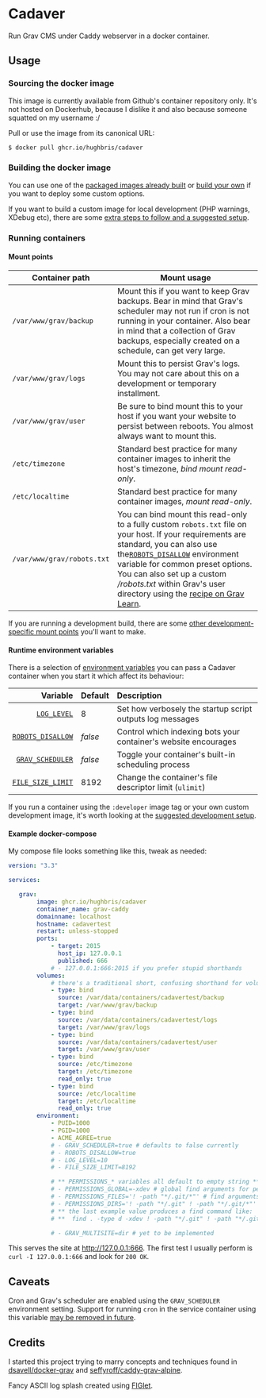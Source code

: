 # Cadaver

Run Grav CMS under Caddy webserver in a docker container.

## Usage

### Sourcing the docker image

This image is currently available from Github's container repository only. It's not hosted on Dockerhub, because I dislike it and also because someone squatted on my username :/

Pull or use the image from its canonical URL:

```sh
$ docker pull ghcr.io/hughbris/cadaver
```

### Building the docker image

You can use one of the [packaged images already built](https://github.com/hughbris/cadaver/pkgs/container/cadaver) or [build your own](docs/BUILDING.md) if you want to deploy some custom options.

If you want to build a custom image for local development (PHP warnings, XDebug etc), there are some [extra steps to follow and a suggested setup](docs/DEVELOPMENT.md).

### Running containers

#### Mount points

Container path             | Mount usage
-------------------------- | ---------------
`/var/www/grav/backup`     | Mount this if you want to keep Grav backups. Bear in mind that Grav's scheduler may not run if cron is not running in your container. Also bear in mind that a collection of Grav backups, especially created on a schedule, can get very large.
`/var/www/grav/logs`       | Mount this to persist Grav's logs. You may not care about this on a development or temporary installment.
`/var/www/grav/user`       | Be sure to bind mount this to your host if you want your website to persist between reboots. You almost always want to mount this.
`/etc/timezone`            | Standard best practice for many container images to inherit the host's timezone, _bind mount read-only_.
`/etc/localtime`           | Standard best practice for many container images, _mount read-only_.
`/var/www/grav/robots.txt` | You can bind mount this read-only to a fully custom `robots.txt` file on your host. If your requirements are standard, you can also use the[`ROBOTS_DISALLOW`](docs/ENVIRONMENT.md#ROBOTS_DISALLOW) environment variable for common preset options. You can also set up a custom _/robots.txt_ within Grav's user directory using the [recipe on Grav Learn](https://learn.getgrav.org/17/cookbook/general-recipes#display-different-robots-txt-contents-for-different-environments).

If you are running a development build, there are some [other development-specific mount points](docs/DEVELOPMENT.md#additional-mount-points) you'll want to make.

#### Runtime environment variables

There is a selection of [environment variables](https://docs.docker.com/get-started/docker-concepts/running-containers/overriding-container-defaults/#setting-environment-variables) you can pass a Cadaver container when you start it which affect its behaviour:

Variable           | Default    | Description
-----------------: | :--------------- | :---------------
[`LOG_LEVEL`](docs/ENVIRONMENT.md#log_level)             | 8       | Set how verbosely the startup script outputs log messages
[`ROBOTS_DISALLOW`](docs/ENVIRONMENT.md#robots_disallow) | _false_ | Control which indexing bots your container's website encourages
[`GRAV_SCHEDULER`](docs/ENVIRONMENT.md#grav_scheduler)   | _false_ | Toggle your container's built-in scheduling process
[`FILE_SIZE_LIMIT`](docs/ENVIRONMENT.md#file_size_limit) | 8192    | Change the container's file descriptor limit (`ulimit`)

If you run a container using the `:developer` image tag or your own custom development image, it's worth looking at the [suggested development setup](docs/DEVELOPMENT.md).

#### Example docker-compose

My compose file looks something like this, tweak as needed:

```yaml
version: "3.3"

services:

   grav:
        image: ghcr.io/hughbris/cadaver
        container_name: grav-caddy
        domainname: localhost
        hostname: cadavertest
        restart: unless-stopped
        ports:
            - target: 2015
              host_ip: 127.0.0.1
              published: 666
            # - 127.0.0.1:666:2015 if you prefer stupid shorthands
        volumes:
            # there's a traditional short, confusing shorthand for volumes too
            - type: bind
              source: /var/data/containers/cadavertest/backup
              target: /var/www/grav/backup
            - type: bind
              source: /var/data/containers/cadavertest/logs
              target: /var/www/grav/logs
            - type: bind
              source: /var/data/containers/cadavertest/user
              target: /var/www/grav/user
            - type: bind
              source: /etc/timezone
              target: /etc/timezone
              read_only: true
            - type: bind
              source: /etc/localtime
              target: /etc/localtime
              read_only: true
        environment:
            - PUID=1000
            - PGID=1000
            - ACME_AGREE=true
            # - GRAV_SCHEDULER=true # defaults to false currently
            # - ROBOTS_DISALLOW=true
            # - LOG_LEVEL=10
            # - FILE_SIZE_LIMIT=8192

            # ** PERMISSIONS_* variables all default to empty string **
            # - PERMISSIONS_GLOBAL=-xdev # global find arguments for permission setting
            # - PERMISSIONS_FILES='! -path "*/.git/*"' # find arguments for files permission setting
            # - PERMISSIONS_DIRS='! -path "*/.git" ! -path "*/.git/*"' # find arguments for directories permission setting
            # ** the last example value produces a find command like:
            # **  find . -type d -xdev ! -path "*/.git" ! -path "*/.git/*" -print0

            # - GRAV_MULTISITE=dir # yet to be implemented
```

This serves the site at http://127.0.0.1:666. The first test I usually perform is `curl -I 127.0.0.1:666` and look for `200 OK`.

## Caveats

Cron and Grav's scheduler are enabled using the `GRAV_SCHEDULER` environment setting. Support for running `cron` in the service container using this variable [may be removed in future](docs/ENVIRONMENT.md#robots_disallow).

## Credits

I started this project trying to marry concepts and techniques found in [dsavell/docker-grav](https://github.com/dsavell/docker-grav) and [seffyroff/caddy-grav-alpine](https://github.com/seffyroff/caddy-grav-alpine).

Fancy ASCII log splash created using [FIGlet](http://www.figlet.org).

